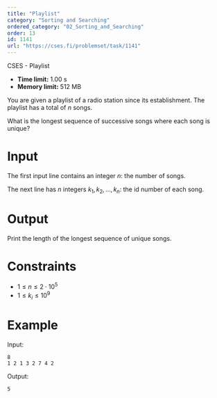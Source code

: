 ```yaml
---
title: "Playlist"
category: "Sorting and Searching"
ordered_category: "02_Sorting_and_Searching"
order: 13
id: 1141
url: "https://cses.fi/problemset/task/1141"
---
```


CSES - Playlist

  * **Time limit:** 1.00 s
  * **Memory limit:** 512 MB

You are given a playlist of a radio station since its establishment. The
playlist has a total of $n$ songs.

What is the longest sequence of successive songs where each song is unique?

# Input

The first input line contains an integer $n$: the number of songs.

The next line has $n$ integers $k_1,k_2,\ldots,k_n$: the id number of each
song.

# Output

Print the length of the longest sequence of unique songs.

# Constraints

  * $1 \le n \le 2 \cdot 10^5$
  * $1 \le k_i \le 10^9$

# Example

Input:

    
    
    8
    1 2 1 3 2 7 4 2
    

Output:

    
    
    5
    

